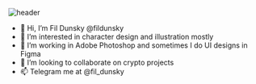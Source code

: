 ![header](https://media.cargocollective.com/1/6/199303/headerimg/do_retina.jpg)

- 👋 Hi, I’m Fil Dunsky @fildunsky
- 👀 I’m interested in character design and illustration mostly
- 🌱 I’m working in Adobe Photoshop and sometimes I do UI designs in Figma
- 💞️ I’m looking to collaborate on crypto projects
- 📫 Telegram me at @fil_dunsky

<!---
fildunsky/fildunsky is a ✨ special ✨ repository because its `README.md` (this file) appears on your GitHub profile.
You can click the Preview link to take a look at your changes.
--->
